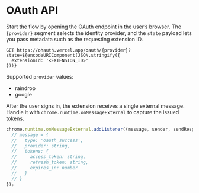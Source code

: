 # OAuth API

Start the flow by opening the OAuth endpoint in the user’s browser. The `{provider}` segment selects the identity provider, and the `state` payload lets you pass metadata such as the requesting extension ID.

```
GET https://ohauth.vercel.app/oauth/{provider}?state=${encodeURIComponent(JSON.stringify({
  extensionId: '<EXTENSION_ID>'
}))}
```

Supported `provider` values:

- raindrop
- google

After the user signs in, the extension receives a single external message. Handle it with `chrome.runtime.onMessageExternal` to capture the issued tokens.

```js
chrome.runtime.onMessageExternal.addListener((message, sender, sendResponse) => {
  // message = {
  //   type: 'oauth_success',
  //   provider: string,
  //   tokens: {
  //     access_token: string,
  //     refresh_token: string,
  //     expires_in: number
  //   }
  // }
});
```
